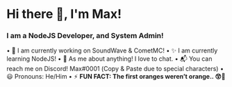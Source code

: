 # Hi there 👋, I'm Max!

### I am a NodeJS Developer, and System Admin!

• 🔭 I am currently working on SoundWave & CometMC!
• ✨ I am currently learning NodeJS!
• 💬 As me about anything! I love to chat.
• 📬 You can reach me on Discord! Mах#0001 (Copy & Paste due to special characters)
• 😃 Pronouns: He/Him
• ⚡ **FUN FACT: The first oranges weren’t orange.. 😲🤯** 

<!--
**ItzMonkeyMax/ItzMonkeyMax** is a ✨ _special_ ✨ repository because its `README.md` (this file) appears on your GitHub profile.

Here are some ideas to get you started:

- 🔭 I’m currently working on ...
- 🌱 I’m currently learning ...
- 👯 I’m looking to collaborate on ...
- 🤔 I’m looking for help with ...
- 💬 Ask me about ...
- 📫 How to reach me: ...
- 😄 Pronouns: ...
- ⚡ Fun fact: ...
-->
